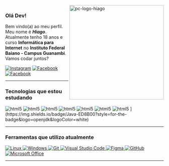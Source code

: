 <img src="https://user-images.githubusercontent.com/60708311/212370903-249fd3e6-8183-47fc-9837-20213cdf75e6.svg" width="300px" min-width="300px" max-width="300px" align="right" alt="pc-logo-hiago">

### Olá Dev!

Bem vindo(a) ao meu perfil. Meu nome é ***Hiago***. Atualmente tenho 18 anos e curso **Informática para Internet** no **Instituto Federal Baiano - Campus Guanambi**. Vamos codar juntos?

[![Instagram]( https://img.shields.io/badge/Instagram-E4405F?style=for-the-badge&logo=instagram&logoColor=white&color=9400D3
)](https://www.instagram.com/hiago_rsz)
[![Facebook]( https://img.shields.io/badge/Facebook-1877F2?style=for-the-badge&logo=facebook&logoColor=white&color=9400D3)](https://www.facebook.com/Hiago.AE.999)
[![Facebook]( https://img.shields.io/badge/LinkedIn-0077B5?style=for-the-badge&logo=linkedin&logoColor=white&color=9400D3)](https://www.linkedin.com/in/hiago-rocha-souza-1754a1243/)

---

### Tecnologias que estou estudando

<div style="display: inline_block">
    <img aling="center" alt="html5" src="https://img.shields.io/badge/HTML5-E34F26?style=for-the-badge&logo=html5&logoColor=white&color=9400D3"> 
    <img aling="center" alt="html5" src="https://img.shields.io/badge/CSS3-1572B6?style=for-the-badge&logo=css3&logoColor=white&color=9400D3"> 
    <img aling="center" alt="html5" src="https://img.shields.io/badge/JavaScript-323330?style=for-the-badge&logo=javascript&logoColor=white&color=9400D3"> 
    <img aling="center" alt="html5" src="https://img.shields.io/badge/Node.js-43853D?style=for-the-badge&logo=node.js&logoColor=white&color=9400D3"> 
    <img aling="center" alt="html5" src="https://img.shields.io/badge/TypeScript-007ACC?style=for-the-badge&logo=typescript&logoColor=white&color=9400D3"> 
    <img aling="center" alt="html5" src="https://img.shields.io/badge/MySQL-00000F?style=for-the-badge&logo=mysql&logoColor=white&color=9400D3"> 
    <img aling="center" alt="html5" src="https://img.shields.io/badge/MySQL-00000F?style=for-the-badge&logo=mysql&logoColor=white&color=9400D3"> 
](https://img.shields.io/badge/Java-ED8B00?style=for-the-badge&logo=openjdk&logoColor=white)

---
  
### Ferramentas que utilizo atualmente
    
[
![Linux](https://img.shields.io/badge/Linux-FCC644?style=for-the-badge&logo=linux&logoColor=white&color=9400D3)
![Windows](https://img.shields.io/badge/Windows-0078D6?style=for-the-badge&logo=windows&logoColor=white&color=9400D3)
![Git](https://img.shields.io/badge/GIT-E44C30?style=for-the-badge&logo=git&logoColor=white&color=9400D3)
![Visual Studio Code](https://img.shields.io/badge/VSCode-0078D4?style=for-the-badge&logo=visual%20studio%20code&logoColor=white&color=9400D3)
![Figma](https://img.shields.io/badge/figma-%23F24E1E.svg?style=for-the-badge&logo=figma&logoColor=white&color=9400D3)
![GitHub](https://img.shields.io/badge/github-%23121011.svg?style=for-the-badge&logo=github&logoColor=white&color=9400D3)
![Microsoft Office](https://img.shields.io/badge/MS_Office-D83B01?style=for-the-badge&logo=microsoft-office&logoColor=white&color=9400D3)
](#n)

---
